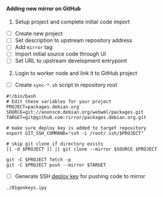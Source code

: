 #### Adding new mirror on GitHub

1. Setup project and complete initial code import

* [ ] Create new project
* [ ] Set description to upstream repository address
* [ ] Add `mirror` tag
* [ ] Import initial source code through UI
* [ ] Set URL to upstream development entrypoint

2. Login to worker node and link it to GitHub project

* [ ] Create `sync-*.sh` script in repository root
```
#!/bin/bash
# Edit these variables for your project
PROJECT=packages.debian.org
SOURCE=git://anonscm.debian.org/webwml/packages.git
TARGET=git@github.com:rirror/packages.debian.org.git

# make sure deploy key is added to target repository
export GIT_SSH_COMMAND="ssh -i /root/.ssh/$PROJECT"

# skip git clone if directory exists
[[ -d $PROJECT ]] || git clone --mirror $SOURCE $PROJECT

git -C $PROJECT fetch -p
git -C $PROJECT push --mirror $TARGET
```

* [ ] Generate SSH [deploy key] for pushing code to mirror
```
./01genkeys.ipy
```

[deploy key]: https://developer.github.com/v3/guides/managing-deploy-keys/#deploy-keys

